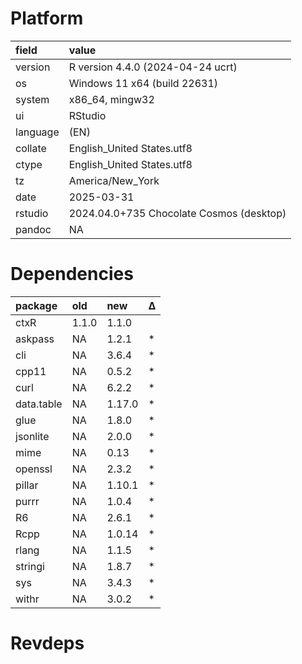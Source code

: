 # Platform

|field    |value                                    |
|:--------|:----------------------------------------|
|version  |R version 4.4.0 (2024-04-24 ucrt)        |
|os       |Windows 11 x64 (build 22631)             |
|system   |x86_64, mingw32                          |
|ui       |RStudio                                  |
|language |(EN)                                     |
|collate  |English_United States.utf8               |
|ctype    |English_United States.utf8               |
|tz       |America/New_York                         |
|date     |2025-03-31                               |
|rstudio  |2024.04.0+735 Chocolate Cosmos (desktop) |
|pandoc   |NA                                       |

# Dependencies

|package    |old   |new    |Δ  |
|:----------|:-----|:------|:--|
|ctxR       |1.1.0 |1.1.0  |   |
|askpass    |NA    |1.2.1  |*  |
|cli        |NA    |3.6.4  |*  |
|cpp11      |NA    |0.5.2  |*  |
|curl       |NA    |6.2.2  |*  |
|data.table |NA    |1.17.0 |*  |
|glue       |NA    |1.8.0  |*  |
|jsonlite   |NA    |2.0.0  |*  |
|mime       |NA    |0.13   |*  |
|openssl    |NA    |2.3.2  |*  |
|pillar     |NA    |1.10.1 |*  |
|purrr      |NA    |1.0.4  |*  |
|R6         |NA    |2.6.1  |*  |
|Rcpp       |NA    |1.0.14 |*  |
|rlang      |NA    |1.1.5  |*  |
|stringi    |NA    |1.8.7  |*  |
|sys        |NA    |3.4.3  |*  |
|withr      |NA    |3.0.2  |*  |

# Revdeps


